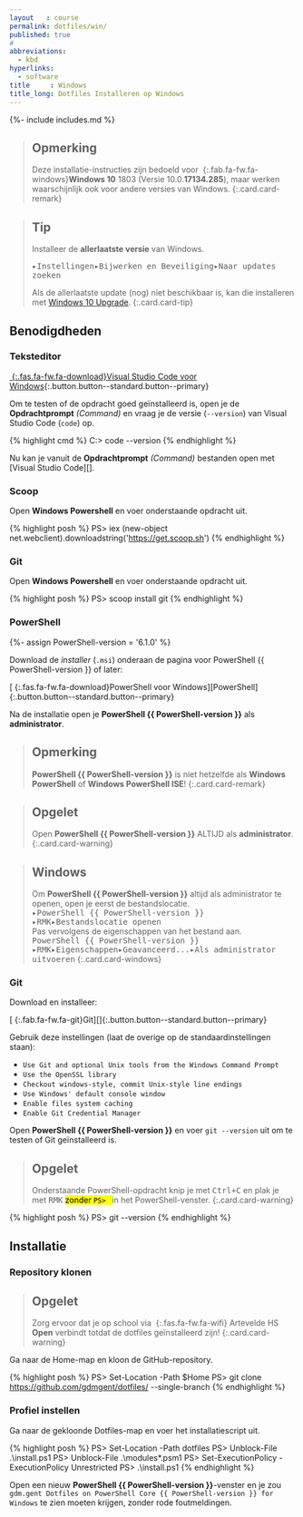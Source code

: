 ```yaml
---
layout   : course
permalink: dotfiles/win/
published: true
#
abbreviations:
  - kbd
hyperlinks:
  - software
title     : Windows
title_long: Dotfiles Installeren op Windows
---
```

{%- include includes.md %}

> Opmerking
> ---
> Deze installatie-instructies zijn bedoeld voor *&nbsp;*{:.fab.fa-fw.fa-windows}**Windows 10** 1803 (Versie 10.0.**17134.285**), maar werken waarschijnlijk ook voor andere versies van Windows.
{:.card.card-remark}

> Tip
> ---
> Installeer de **allerlaatste versie** van Windows.
>
><kbd class="menu"><kbd><i class="fab fa-windows"></i></kbd>&#9656;<kbd>Instellingen</kbd>&#9656;<kbd>Bijwerken en Beveiliging</kbd>&#9656;<kbd>Naar updates zoeken</kbd></kbd>
>
> Als de allerlaatste update (nog) niet beschikbaar is, kan die installeren met [Windows 10 Upgrade](https://www.microsoft.com/nl-nl/software-download//windows10).
{:.card.card-tip}

Benodigdheden
-------------

### Teksteditor

[*&nbsp;*{:.fas.fa-fw.fa-download}Visual Studio Code voor Windows](https://code.visualstudio.com/download){:.button.button--standard.button--primary}

Om te testen of de opdracht goed geïnstalleerd is, open je de **Opdrachtprompt** *(Command)* en vraag je de versie (`--version`) van Visual Studio Code (`code`) op. 

{% highlight cmd %}
C:> code --version
{% endhighlight %}

Nu kan je vanuit de **Opdrachtprompt** *(Command)* bestanden open met [Visual Studio Code][].

### Scoop

Open **Windows Powershell** en voer onderstaande opdracht uit.

{% highlight posh %}
PS> iex (new-object net.webclient).downloadstring('https://get.scoop.sh')
{% endhighlight %}

### Git

Open **Windows Powershell** en voer onderstaande opdracht uit.

{% highlight posh %}
PS> scoop install git
{% endhighlight %}

### PowerShell
{%- assign PowerShell-version = '6.1.0' %}

Download de *installer* (`.msi`) onderaan de pagina voor PowerShell {{ PowerShell-version }} of later:

[*&nbsp;*{:.fas.fa-fw.fa-download}PowerShell voor Windows][PowerShell]{:.button.button--standard.button--primary}

Na de installatie open je **PowerShell {{ PowerShell-version }}** als **administrator**.

> Opmerking
> ---
> **PowerShell {{ PowerShell-version }}** is niet hetzelfde als **Windows PowerShell** of **Windows PowerShell ISE**!
{:.card.card-remark}

> Opgelet
> ---
> Open **PowerShell {{ PowerShell-version }}** ALTIJD als **administrator**.
{:.card.card-warning}

> Windows
> ---
> Om **PowerShell {{ PowerShell-version }}** altijd als administrator te openen, open je eerst de bestandslocatie.  
> <kbd class="menu"><kbd><i class="fab fa-windows"></i></kbd>&#9656;<kbd>PowerShell {{ PowerShell-version }}</kbd>&#9656;<kbd>RMK</kbd>&#9656;<kbd>Bestandslocatie openen</kbd></kbd>  
> Pas vervolgens de eigenschappen van het bestand aan.  
> <kbd class="menu"><kbd><i class="fa fa-file-o"></i> PowerShell {{ PowerShell-version }}</kbd>&#9656;<kbd>RMK</kbd>&#9656;<kbd>Eigenschappen</kbd>&#9656;<kbd>Geavanceerd...</kbd>&#9656;<kbd>Als administrator uitvoeren</kbd></kbd>
{:.card.card-windows}

### Git

Download en installeer:

[*&nbsp;*{:.fab.fa-fw.fa-git}Git][]{:.button.button--standard.button--primary}

Gebruik deze instellingen (laat de overige op de standaardinstellingen staan):

 - `Use Git and optional Unix tools from the Windows Command Prompt`
 - `Use the OpenSSL library`
 - `Checkout windows-style, commit Unix-style line endings`
 - `Use Windows' default console window`
 - `Enable files system caching`
 - `Enable Git Credential Manager`

Open **PowerShell {{ PowerShell-version }}** en voer `git --version` uit om te testen of Git geïnstalleerd is.

> Opgelet
> ---
> Onderstaande PowerShell-opdracht knip je met <kbd class="keyboard"><kbd>Ctrl</kbd>+<kbd>C</kbd></kbd> en plak je met <kbd>RMK</kbd> <mark class="marker--underline marker--yellow">zonder <code>PS&gt; </code> </mark> in het PowerShell-venster.
{:.card.card-warning}

{% highlight posh %}
PS> git --version
{% endhighlight %}

Installatie
-----------

### Repository klonen

> Opgelet
> ---
> Zorg ervoor dat je op school via *&nbsp;*{:.fas.fa-fw.fa-wifi} Artevelde HS **Open** verbindt totdat de dotfiles geïnstalleerd zijn!
{:.card.card-warning}

Ga naar de Home-map en kloon de GitHub-repository.

{% highlight posh %}
PS> Set-Location -Path $Home
PS> git clone https://github.com/gdmgent/dotfiles/ --single-branch
{% endhighlight %}

### Profiel instellen

Ga naar de gekloonde Dotfiles-map en voer het installatiescript uit.

{% highlight posh %}
PS> Set-Location -Path dotfiles
PS> Unblock-File .\install.ps1
PS> Unblock-File .\modules\*.psm1
PS> Set-ExecutionPolicy -ExecutionPolicy Unrestricted
PS> .\install.ps1
{% endhighlight %}

Open een nieuw **PowerShell {{ PowerShell-version }}**-venster en je zou `gdm.gent Dotfiles on PowerShell Core {{ PowerShell-version }} for Windows` te zien moeten krijgen, zonder rode foutmeldingen.
